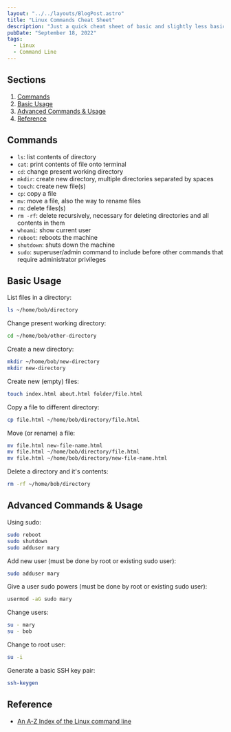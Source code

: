 ```yaml
---
layout: "../../layouts/BlogPost.astro"
title: "Linux Commands Cheat Sheet"
description: "Just a quick cheat sheet of basic and slightly less basic Linux commands that I used when I was totally new to Linux, and have updated recently for my wife to use while she learns."
pubDate: "September 18, 2022"
tags:
  - Linux
  - Command Line
---
```


## Sections

1. [Commands](#cmd)
2. [Basic Usage](#basic)
3. [Advanced Commands & Usage](#adv)
4. [Reference](#ref)

<div id='cmd'/>

## Commands

- `ls`: list contents of directory
- `cat`: print contents of file onto terminal
- `cd`: change present working directory
- `mkdir`: create new directory, multiple directories separated by spaces
- `touch`: create new file(s)
- `cp`: copy a file
- `mv`: move a file, also the way to rename files
- `rm`: delete files(s)
- `rm -rf`: delete recursively, necessary for deleting directories and all contents in them
- `whoami`: show current user
- `reboot`: reboots the machine
- `shutdown`: shuts down the machine
- `sudo`: superuser/admin command to include before other commands that require administrator privileges

<div id='basic'/>

## Basic Usage

List files in a directory:

```bash
ls ~/home/bob/directory
```

Change present working directory:

```bash
cd ~/home/bob/other-directory
```

Create a new directory:

```bash
mkdir ~/home/bob/new-directory
mkdir new-directory
```

Create new (empty) files:

```bash
touch index.html about.html folder/file.html
```

Copy a file to different directory:

```bash
cp file.html ~/home/bob/directory/file.html
```

Move (or rename) a file:

```bash
mv file.html new-file-name.html
mv file.html ~/home/bob/directory/file.html
mv file.html ~/home/bob/directory/new-file-name.html
```

Delete a directory and it's contents:

```bash
rm -rf ~/home/bob/directory
```

<div id='adv'/>

## Advanced Commands & Usage

Using sudo:

```bash
sudo reboot
sudo shutdown
sudo adduser mary
```

Add new user (must be done by root or existing sudo user):

```bash
sudo adduser mary
```

Give a user sudo powers (must be done by root or existing sudo user):

```bash
usermod -aG sudo mary
```

Change users:

```bash
su - mary
su - bob
```

Change to root user:

```bash
su -i
```

Generate a basic SSH key pair:

```bash
ssh-keygen
```

<div id='ref'/>

## Reference

- <a href="https://ss64.com/bash" target="_blank" rel="noopener noreferrer">An A-Z Index of the Linux command line</a>
